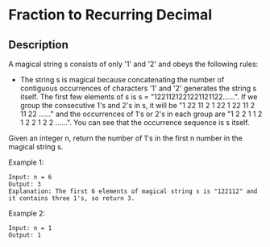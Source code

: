 # Fraction to Recurring Decimal

## Description

A magical string s consists of only '1' and '2' and obeys the following rules:

- The string s is magical because concatenating the number of contiguous occurrences of characters '1' and '2' generates the string s itself.
The first few elements of s is s = "1221121221221121122……". If we group the consecutive 1's and 2's in s, it will be "1 22 11 2 1 22 1 22 11 2 11 22 ......" and the occurrences of 1's or 2's in each group are "1 2 2 1 1 2 1 2 2 1 2 2 ......". You can see that the occurrence sequence is s itself.

Given an integer n, return the number of 1's in the first n number in the magical string s.
 
Example 1:


```
Input: n = 6
Output: 3
Explanation: The first 6 elements of magical string s is "122112" and it contains three 1's, so return 3.
```

Example 2:

```
Input: n = 1
Output: 1
```

